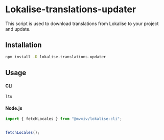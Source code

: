 # Lokalise-translations-updater

This script is used to download translations from Lokalise to your project and update. 

## Installation

```bash
npm install -D lokalise-translations-updater
```

## Usage

#### CLI 
```bash
ltu
```

#### Node.js
```javascript
import { fetchLocales } from "@mvxiv/lokalise-cli";


fetchLocales();
```
